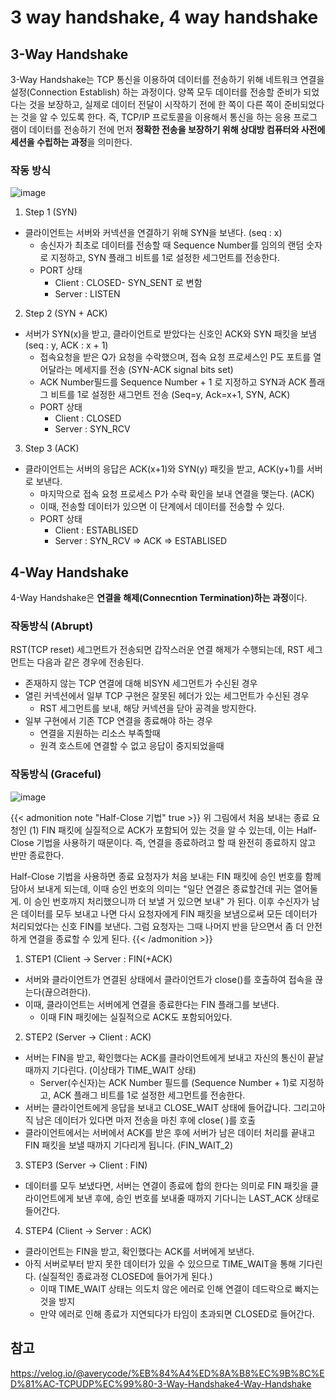 # 3 way handshake, 4 way handshake


## 3-Way Handshake

3-Way Handshake는 TCP 통신을 이용하여 데이터를 전송하기 위해 네트워크 연결을 설정(Connection Establish) 하는 과정이다. 
양쪽 모두 데이터를 전송할 준비가 되었다는 것을 보장하고, 실제로 데이터 전달이 시작하기 전에 한 쪽이 다른 쪽이 준비되었다는 것을 알 수 있도록 한다.
즉, TCP/IP 프로토콜을 이용해서 통신을 하는 응용 프로그램이 데이터를 전송하기 전에 먼저 **정확한 전송을 보장하기 위해 상대방 컴퓨터와 사전에 세션을 수립하는 과정**을 의미한다.

### 작동 방식

![image](https://user-images.githubusercontent.com/46465928/163965059-8ae4fa1b-dc75-4389-ba97-9971f29bbccb.png)

1. Step 1 (SYN)
  - 클라이언트는 서버와 커넥션을 연결하기 위해 SYN을 보낸다. (seq : x)
    - 송신자가 최초로 데이터를 전송할 때 Sequence Number를 임의의 랜덤 숫자로 지정하고, SYN 플래그 비트를 1로 설정한 세그먼트를 전송한다.
    - PORT 상태
      - Client : CLOSED- SYN_SENT 로 변함
      - Server : LISTEN

2. Step 2 (SYN + ACK)
  - 서버가 SYN(x)을 받고, 클라이언트로 받았다는 신호인 ACK와 SYN 패킷을 보냄 (seq : y, ACK : x + 1)
    - 접속요청을 받은 Q가 요청을 수락했으며, 접속 요청 프로세스인 P도 포트를 열어달라는 메세지를 전송 (SYN-ACK signal bits set)
    - ACK Number필드를 Sequence Number + 1 로 지정하고 SYN과 ACK 플래그 비트를 1로 설정한 새그먼트 전송 (Seq=y, Ack=x+1, SYN, ACK)
    - PORT 상태
      - Client : CLOSED
      - Server : SYN_RCV

3. Step 3 (ACK)
  - 클라이언트는 서버의 응답은 ACK(x+1)와 SYN(y) 패킷을 받고, ACK(y+1)를 서버로 보낸다.
    - 마지막으로 접속 요청 프로세스 P가 수락 확인을 보내 연결을 맺는다. (ACK)
    - 이때, 전송할 데이터가 있으면 이 단계에서 데이터를 전송할 수 있다.
    - PORT 상태
      - Client : ESTABLISED
      - Server : SYN_RCV ⇒ ACK ⇒ ESTABLISED

## 4-Way Handshake

4-Way Handshake은 **연결을 해제(Connecntion Termination)하는 과정**이다. 

### 작동방식 (Abrupt)
RST(TCP reset) 세그먼트가 전송되면 갑작스러운 연결 해제가 수행되는데, RST 세그먼트는 다음과 같은 경우에 전송된다.

- 존재하지 않는 TCP 연결에 대해 비SYN 세그먼트가 수신된 경우
- 열린 커넥션에서 일부 TCP 구현은 잘못된 헤더가 있는 세그먼트가 수신된 경우
  - RST 세그먼트를 보내, 해당 커넥션을 닫아 공격을 방지한다.
- 일부 구현에서 기존 TCP 연결을 종료해야 하는 경우
  - 연결을 지원하는 리소스 부족할때
  - 원격 호스트에 연결할 수 없고 응답이 중지되었을때

### 작동방식 (Graceful)

![image](https://user-images.githubusercontent.com/46465928/163968315-9d5b4649-2578-4aba-be50-442a3493d62d.png)

{{< admonition note "Half-Close 기법" true >}}
위 그림에서 처음 보내는 종료 요청인 (1) FIN 패킷에 실질적으로 ACK가 포함되어 있는 것을 알 수 있는데, 이는 Half-Close 기법을 사용하기 때문이다.
즉, 연결을 종료하려고 할 때 완전히 종료하지 않고 반만 종료한다.

Half-Close 기법을 사용하면 종료 요청자가 처음 보내는 FIN 패킷에 승인 번호를 함께 담아서 보내게 되는데, 이때 승인 번호의 의미는 "일단 연결은 종료할건데 귀는 열어둘게. 이 승인 번호까지 처리했으니까 더 보낼 거 있으면 보내" 가 된다.
이후 수신자가 남은 데이터를 모두 보내고 나면 다시 요청자에게 FIN 패킷을 보냄으로써 모든 데이터가 처리되었다는 신호 FIN를 보낸다. 그럼 요청자는 그때 나머지 반을 닫으면서 좀 더 안전하게 연결을 종료할 수 있게 된다.
{{< /admonition >}}

1. STEP1 (Client → Server : FIN(+ACK)
  - 서버와 클라이언트가 연결된 상태에서 클라이언트가 close()를 호출하여 접속을 끊는다(끊으려한다).
  - 이때, 클라이언트는 서버에게 연결을 종료한다는 FIN 플래그를 보낸다.
    - 이때 FIN 패킷에는 실질적으로 ACK도 포함되어있다.

2. STEP2 (Server → Client : ACK)
  - 서버는 FIN을 받고, 확인했다는 ACK를 클라이언트에게 보내고 자신의 통신이 끝날때까지 기다린다. (이상태가 TIME_WAIT 상태)
    - Server(수신자)는 ACK Number 필드를 (Sequence Number + 1)로 지정하고, ACK 플래그 비트를 1로 설정한 세그먼트를 전송한다.
  - 서버는 클라이언트에게 응답을 보내고 CLOSE_WAIT 상태에 들어갑니다. 그리고아직 남은 데이터가 있다면 마저 전송을 마친 후에 close( )를 호출
  - 클라이언트에서는 서버에서 ACK를 받은 후에 서버가 남은 데이터 처리를 끝내고 FIN 패킷을 보낼 때까지 기다리게 됩니다. (FIN_WAIT_2)

3. STEP3 (Server → Client : FIN)
  - 데이터를 모두 보냈다면, 서버는 연결이 종료에 합의 한다는 의미로 FIN 패킷을 클라이언트에게 보낸 후에, 승인 번호를 보내줄 때까지 기다니는 LAST_ACK 상태로 들어간다.

4. STEP4 (Client → Server : ACK)
  - 클라이언트는 FIN을 받고, 확인했다는 ACK를 서버에게 보낸다.
  - 아직 서버로부터 받지 못한 데이터가 있을 수 있으므로 TIME_WAIT을 통해 기다린다. (실질적인 종료과정 CLOSED에 들어가게 된다.)
    - 이때 TIME_WAIT 상태는 의도치 않은 에러로 인해 연결이 데드락으로 빠지는 것을 방지
    - 만약 에러로 인해 종료가 지연되다가 타임이 초과되면 CLOSED로 들어간다.

## 참고
https://velog.io/@averycode/%EB%84%A4%ED%8A%B8%EC%9B%8C%ED%81%AC-TCPUDP%EC%99%80-3-Way-Handshake4-Way-Handshake

